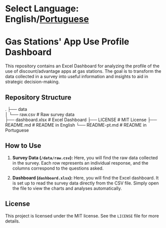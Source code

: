 # Select Language: English/[Portuguese](/README-pt.md)

# Gas Stations' App Use Profile Dashboard

This repository contains an Excel Dashboard for analyzing the profile of the use of discount/advantage apps at gas stations. The goal is to transform the data collected in a survey into useful information and insights to aid in strategic decision-making.

## Repository Structure

.
├── data                    
│   └── raw.csv             # Raw survey data       
├── dashboard.xlsx          # Excel Dashboard
├── LICENSE                 # MIT License
├── README.md               # README in English
└── README-pt.md            # README in Portuguese

## How to Use

1. **Survey Data (`/data/raw.csv`):** Here, you will find the raw data collected in the survey. Each row represents an individual response, and the columns correspond to the questions asked.

2. **Dashboard (`dashboard.xlsx`):** Here, you will find the Excel dashboard. It is set up to read the survey data directly from the CSV file. Simply open the file to view the charts and analyses automatically.

## License

This project is licensed under the MIT license. See the `LICENSE` file for more details.